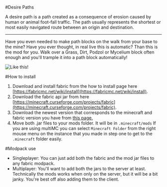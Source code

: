 #Desire Paths

A desire path is a path created as a consequence of erosion caused by human or animal foot-fall traffic. The path usually represents the shortest or most easily navigated route between an origin and destination.
___

Have you even needed to make path blocks on the walk from your base to the mine? Have you ever thought, in real live this is automatic? Than this is the mod for you. Walk over a Grass, Dirt, Podzol or Mycelium block often enough and you'll trample it into a path block automatically!

![Like this!](https://i.imgur.com/iPEcfkI.jpg)


#How to install
1. Download and install fabric from the how to install page here [https://fabricmc.net/wiki/install](https://fabricmc.net/wiki/install).
2. Download the fabric api jar from here [https://minecraft.curseforge.com/projects/fabric](https://minecraft.curseforge.com/projects/fabric).
3. Download the newest version that corresponds to the minecraft and fabric version you have from [this page.](https://github.com/matjojo/desire-paths/releases)
4. Move both .jar files to your mods folder. It will be in `.minecraft/mods` If you are using multiMC you can select `Minecraft Folder` from the right mouse menu on the instance that you made in step one to get to the `.minecraft` folder easily.

#Modpack use
- Singleplayer: You can just add both the fabric and the mod jar files to any fabric modpack.
- Multiplayer:  You'll want to add both the jars to the server at least. Technically the mods works when only on the server, but it will be a bit janky. You're best off also adding them to the client.